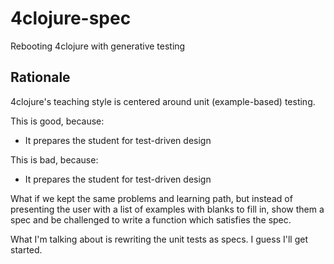 # 4clojure-spec
Rebooting 4clojure with generative testing

## Rationale

4clojure's teaching style is centered around unit (example-based) testing.

This is good, because:

* It prepares the student for test-driven design

This is bad, because:

* It prepares the student for test-driven design

What if we kept the same problems and learning path, but instead of presenting the user with a list of examples with blanks to fill in, show them a spec and be challenged to write a function which satisfies the spec.

What I'm talking about is rewriting the unit tests as specs. I guess I'll get started.
